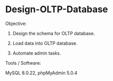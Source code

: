 # Design-OLTP-Database

Objective: 

1. Design the schema for OLTP database.

2. Load data into OLTP database.

3. Automate admin tasks.

Tools / Software:

MySQL 8.0.22, phpMyAdmin 5.0.4

